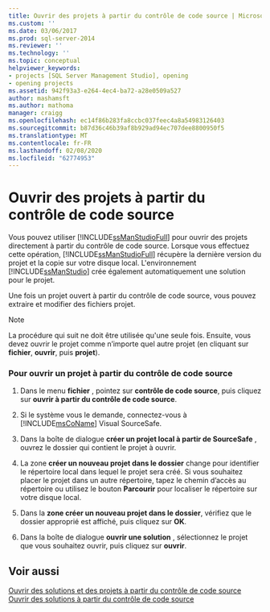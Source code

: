 ```yaml
---
title: Ouvrir des projets à partir du contrôle de code source | Microsoft Docs
ms.custom: ''
ms.date: 03/06/2017
ms.prod: sql-server-2014
ms.reviewer: ''
ms.technology: ''
ms.topic: conceptual
helpviewer_keywords:
- projects [SQL Server Management Studio], opening
- opening projects
ms.assetid: 942f93a3-e264-4ec4-ba72-a28e0509a527
author: mashamsft
ms.author: mathoma
manager: craigg
ms.openlocfilehash: ec14f86b283fa8ccbc037feec4a8a54983126403
ms.sourcegitcommit: b87d36c46b39af8b929ad94ec707dee8800950f5
ms.translationtype: MT
ms.contentlocale: fr-FR
ms.lasthandoff: 02/08/2020
ms.locfileid: "62774953"
---
```

# <a name="open-projects-from-source-control"></a>Ouvrir des projets à partir du contrôle de code source
  Vous pouvez utiliser [!INCLUDE[ssManStudioFull](../includes/ssmanstudiofull-md.md)] pour ouvrir des projets directement à partir du contrôle de code source. Lorsque vous effectuez cette opération, [!INCLUDE[ssManStudioFull](../includes/ssmanstudiofull-md.md)] récupère la dernière version du projet et la copie sur votre disque local. L'environnement [!INCLUDE[ssManStudio](../includes/ssmanstudio-md.md)] crée également automatiquement une solution pour le projet.  
  
 Une fois un projet ouvert à partir du contrôle de code source, vous pouvez extraire et modifier des fichiers projet.  
  
> [!NOTE]  
>  La procédure qui suit ne doit être utilisée qu'une seule fois. Ensuite, vous devez ouvrir le projet comme n’importe quel autre projet (en cliquant sur **fichier**, **ouvrir**, puis **projet**).  
  
### <a name="to-open-a-project-from-source-control"></a>Pour ouvrir un projet à partir du contrôle de code source  
  
1.  Dans le menu **fichier** , pointez sur **contrôle de code source**, puis cliquez sur **ouvrir à partir du contrôle de code source**.  
  
2.  Si le système vous le demande, connectez-vous à [!INCLUDE[msCoName](../includes/msconame-md.md)] Visual SourceSafe.  
  
3.  Dans la boîte de dialogue **créer un projet local à partir de SourceSafe** , ouvrez le dossier qui contient le projet à ouvrir.  
  
4.  La zone **créer un nouveau projet dans le dossier** change pour identifier le répertoire local dans lequel le projet sera créé. Si vous souhaitez placer le projet dans un autre répertoire, tapez le chemin d’accès au répertoire ou utilisez le bouton **Parcourir** pour localiser le répertoire sur votre disque local.  
  
5.  Dans la **zone créer un nouveau projet dans le dossier**, vérifiez que le dossier approprié est affiché, puis cliquez sur **OK**.  
  
6.  Dans la boîte de dialogue **ouvrir une solution** , sélectionnez le projet que vous souhaitez ouvrir, puis cliquez sur **ouvrir**.  
  
## <a name="see-also"></a>Voir aussi  
 [Ouvrir des solutions et des projets à partir du contrôle de code source](../../2014/database-engine/open-solutions-and-projects-from-source-control.md)   
 [Ouvrir des solutions à partir du contrôle de code source](../../2014/database-engine/open-solutions-from-source-control.md)  
  
  
